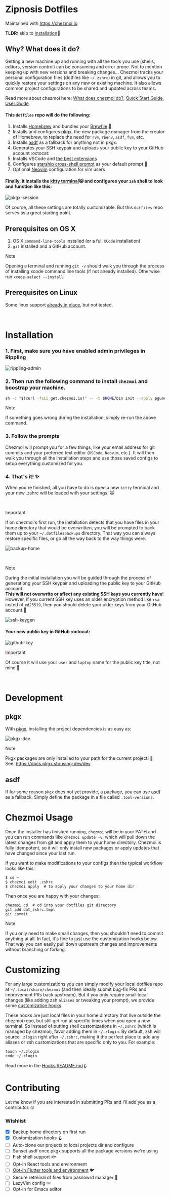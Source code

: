 # Zipnosis Dotfiles

Maintained with https://chezmoi.io

**TLDR:** skip to [Installation](#installation):clap:

## Why? What does it do?

Getting a new machine up and running with all the tools you use (shells, editors, version control) can be consuming and error prone. Not to mention keeping up with new versions and breaking changes... Chezmoi tracks your personal configuration files (dotfiles like `~/.zshrc`) in git, and allows you to quickly restore your settings on any new or existing machine. It also allows common project configurations to be shared and updated across teams.

Read more about chezmoi here: [What does chezmoi do?](https://www.chezmoi.io/what-does-chezmoi-do), [Quick Start Guide](https://www.chezmoi.io/quick-start), [User Guide](https://www.chezmoi.io/user-guide/command-overview).

#### This `dotfiles` repo will do the following:

1. Installs [Homebrew](https://brew.sh/) and bundles your [Brewfile](https://github.com/pgumeson-fabric/dotfiles/blob/main/Brewfile.tmpl) :beer:
1. Installs and configures [pkgx](https://pkgx.sh), the new package manager from the creator of Homebrew, to replace the need for `rvm`, `rbenv`, `asdf`, `fvm`, etc.
1. Installs [asdf](https://asdf-vm.com/) as a fallback for anything not in pkgx.
1. Generates your SSH keypair and uploads your public key to your GitHub account :octocat:
1. Installs VSCode and [the best extensions](https://github.com/pgumeson-fabric/dotfiles/blob/main/Brewfile.tmpl#L61-L97)
1. Configures [starship cross-shell prompt](https://starship.rs) as your default prompt :rocket:
1. Optional [Neovim](https://neovim.io) configuration for vim users

#### Finally, it installs the [kitty terminal](https://sw.kovidgoyal.net/kitty):cat: and configures your `zsh` shell to look and function like this:
![pkgx-session](https://github.com/pgumeson-fabric/dotfiles/assets/145386658/f26f8459-cdec-4f7e-97ad-53d383b8d7a9)

Of course, all these settings are totally customizable. But this `dotfiles` repo serves as a great starting point.

## Prerequisites on OS X

1. OS X `command-line-tools` installed (or a full `XCode` installation)
2. `git` installed and a GitHub account.

> [!NOTE]
> Opening a terminal and running `git -v` should walk you through the
> process of installing xcode command line tools (if not already installed).
> Otherwise run `xcode-select --install`.

## Prerequisites on Linux

Some linux support [already in place](https://github.com/pgumeson-fabric/dotfiles/blob/main/.chezmoi.toml.tmpl#L72-L82), but not tested.

<br>

# Installation

### 1. First, make sure you have enabled admin privileges in Rippling
![rippling-admin](https://github.com/pgumeson-fabric/dotfiles/assets/145386658/39430725-7741-493a-8eb8-b77957bb68a2)

### 2. Then run the following command to install `chezmoi` and boostrap your machine.

```sh
sh -c "$(curl -fsLS get.chezmoi.io)" -- -b $HOME/bin init --apply pgumeson-fabric
```

> [!NOTE]
> If something goes wrong during the installation, simply re-run the above command.

### 3. Follow the prompts
Chezmoi will prompt you for a few things, like your email address for git commits and your preferred text editor (`VSCode`, `Neovim`, etc.). It will then walk you through all the installation steps and use those saved configs to setup everything customized for you.

### 4. That's it! :sparkles:
When you're finished, all you have to do is open a new `kitty` terminal and your new .zshrc will be loaded with your settings. :cat:

<br>

> [!IMPORTANT]
> If on chezmoi's first run, the installation detects that you have files in your home directory that would be overwritten,
> you will be prompted to back them up to your `~/.dotfilesbackups` directory. That way you can always restore specific files,
> or go all the way back to the way things were.

![backup-home](https://github.com/pgumeson-fabric/dotfiles/assets/145386658/baf95ee9-ac4d-41fb-969e-c20e0f7acede)

<br>

> [!NOTE]
> During the initial installation you will be guided through the process of generationg your SSH keypair and uploading the public key to your GitHub account.<br>
> **This will not overwrite or affect any existing SSH keys you currently have**!<br>
> However, if you current SSH key uses an older encryption method like `rsa` insted of `ed25519`, then you should delete your older keys from your GitHub account.:key:

![ssh-keygen](https://github.com/pgumeson-fabric/dotfiles/assets/145386658/2236f6bf-2584-420b-99b2-dea7779d6450)

#### Your new public key in GitHub :octocat:

![github-key](https://github.com/pgumeson-fabric/dotfiles/assets/145386658/caa19057-7b8b-4cf4-ac87-752b59b19967)

> [!IMPORTANT]
> Of course it will use your `user` and `laptop` name for the public key title, not mine :name_badge:

<br>

# Development

## pkgx

With [pkgx](https://pkgx.sh), installing the project dependencies is as easy as:

![pkgx-dev](https://github.com/pgumeson-fabric/dotfiles/assets/145386658/a8872ddf-fb14-436a-b3de-3ea045affb05)

> [!NOTE]
> Pkgx packages are only installed to your path for the current project! :purple_heart:<br>
> See: https://docs.pkgx.sh/using-dev/dev

## asdf

If for some reason `pkgx` does not yet provide, a package, you can use [asdf](https://asdf-vm.com/) as a fallback. Simply define the package in a file called `.tool-versions`.

# Chezmoi Usage

Once the installer has finished running, `chezmoi` will be in your PATH and you can run commands like `chezmoi update -v`, which will pull down the latest changes from git and apply them to your home directory. Chezmoi is fully idempotent, so it will only install new packages or apply updates that have changed since your last run.

If you want to make modifications to your configs then the typical workflow looks like this:

```shell
$ cd ~
$ chezmoi edit .zshrc
$ chezmoi apply  # to apply your changes to your home dir
```

Then once you are happy with your changes:
```shell
chezmoi cd  # cd into your dotfiles git directory
git add dot_zshrc.tmpl
git commit
```

> [!NOTE]
> If you only need to make small changes, then you shouldn't need to commit anything at all.
> In fact, it's fine to just use the customization hooks below. That way you can easily
> pull down upstream changes and improvements without branching or forking.

# Customizing

For any large customizations you can simply modify your local dotfiles repo at `~/.local/share/chezmoi` (and then ideally submit bug-fix PRs and improvement PRs back upstream). But if you only require small local changes (like adding zsh `aliases` or tweaking your prompt), we provide some [customization hooks](https://github.com/pgumeson-fabric/dotfiles/tree/main/private_dot_config/hooks#readme).

These hooks are just local files in your home directory that live outside the chezmoi repo, but still get run at specific times when you open a new terminal.
So instead of putting shell customizations in `~/.zshrc` (which is managed by chezmoi), favor adding them in `~/.zlogin`. By default, zsh will source `.zlogin` right after `~/.zshrc`, making it the perfect place to add any aliases or zsh customizations that are specific only to you. For example:

```shell
touch ~/.zlogin
code ~/.zlogin
```

Read more in the [Hooks README.md](https://github.com/pgumeson-fabric/dotfiles/tree/main/private_dot_config/hooks#readme):hook:

# Contributing

Let me know if you are interested in submitting PRs and I'll add you as a contributor. :nerd_face:

### Wishlist
- [x] Backup home directory on first run
- [x] Customization hooks :hook:
- [ ] Auto-clone our projects to local projects dir and configure
- [ ] Sunset asdf once pkgx supports all the package versions we're using
- [ ] Fish shell support :fish:
- [ ] Opt-in React tools and environment
- [ ] [Opt-in Flutter tools and environment](https://github.com/pgumeson-fabric/dotfiles/pull/1) :bird:
- [ ] Secure retreival of files from passowrd manager :closed_lock_with_key:
- [ ] LazyVim config :zzz:
- [ ] Opt-in for Emacs editor

